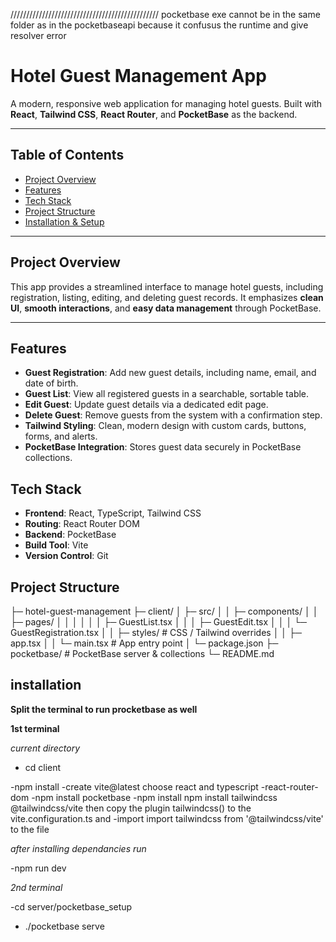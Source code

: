 



///////////////////////////////////////////////
pocketbase exe cannot be in the same folder as in the pocketbaseapi because it confusus the runtime and give resolver error

# Hotel Guest Management App

A modern, responsive web application for managing hotel guests. Built with **React**, **Tailwind CSS**, **React Router**, and **PocketBase** as the backend.

---

## Table of Contents

- [Project Overview](#project-overview)  
- [Features](#features)  
- [Tech Stack](#tech-stack)  
- [Project Structure](#project-structure)  
- [Installation & Setup](#installation--setup)  


---

## Project Overview

This app provides a streamlined interface to manage hotel guests, including registration, listing, editing, and deleting guest records. It emphasizes **clean UI**, **smooth interactions**, and **easy data management** through PocketBase.

---

## Features

- **Guest Registration**: Add new guest details, including name, email, and date of birth.
- **Guest List**: View all registered guests in a searchable, sortable table.
- **Edit Guest**: Update guest details via a dedicated edit page.
- **Delete Guest**: Remove guests from the system with a confirmation step.
- **Tailwind Styling**: Clean, modern design with custom cards, buttons, forms, and alerts.
- **PocketBase Integration**: Stores guest data securely in PocketBase collections.


## Tech Stack

- **Frontend**: React, TypeScript, Tailwind CSS  
- **Routing**: React Router DOM  
- **Backend**: PocketBase  
- **Build Tool**: Vite  
- **Version Control**: Git  



## Project Structure
├─ hotel-guest-management
    ├─ client/
    │   ├─ src/
    │   │   ├─ components/
    │   │   ├─ pages/
    │   │   │ 
    │   │   │ ├─ GuestList.tsx
    │   │   │ ├─ GuestEdit.tsx 
    │   │   │ └─ GuestRegistration.tsx 
    │   │   ├─ styles/ # CSS / Tailwind overrides
    │   │   ├─ app.tsx 
    │   │   └─ main.tsx # App entry point
    │   └─ package.json
    ├─ pocketbase/ # PocketBase server & collections
    └─ README.md


## installation


**Split the terminal to run procketbase as well**

**1st terminal**

*current directory*

- cd client

 -npm install
 -create vite@latest choose react and typescript
 -react-router-dom
 -npm install pocketbase
 -npm install npm install tailwindcss @tailwindcss/vite then copy the plugin  tailwindcss() to the vite.configuration.ts and 
 -import import tailwindcss from '@tailwindcss/vite' to the file


 *after installing dependancies run*

 -npm run dev

 *2nd terminal*

-cd server/pocketbase_setup
- ./pocketbase serve




